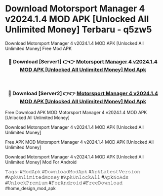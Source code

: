 # Download Motorsport Manager 4 v2024.1.4 MOD APK [Unlocked All Unlimited Money] Terbaru - q5zw5
Download Motorsport Manager 4 v2024.1.4 MOD APK [Unlocked All Unlimited Money] Free Mod APK

<div align="center">
<h3>🔴 Download [Server1] 👉👉 <a href="https://apk-comot.site?title=Motorsport_Manager_4_v2024.1.4_MOD_APK_[Unlocked_All_Unlimited_Money]">Motorsport Manager 4 v2024.1.4 MOD APK [Unlocked All Unlimited Money] Mod Apk</a></h3><br>

<h3>🔴 Download [Server2] 👉👉 <a href="https://apk-comot.site?title=Motorsport_Manager_4_v2024.1.4_MOD_APK_[Unlocked_All_Unlimited_Money]">Motorsport Manager 4 v2024.1.4 MOD APK [Unlocked All Unlimited Money] Mod Apk</a></h3>
</div>


Free Download APK MOD Motorsport Manager 4 v2024.1.4 MOD APK [Unlocked All Unlimited Money]

Download Motorsport Manager 4 v2024.1.4 MOD APK [Unlocked All Unlimited Money] 

Free APK MOD Motorsport Manager 4 v2024.1.4 MOD APK [Unlocked All Unlimited Money] 

Download Motorsport Manager 4 v2024.1.4 MOD APK [Unlocked All Unlimited Money] Mod For Android

𝚃𝚊𝚐𝚜: #𝙼𝚘𝚍𝙰𝚙𝚔 #𝙳𝚘𝚠𝚗𝚕𝚘𝚊𝚍𝙼𝚘𝚍𝙰𝚙𝚔 #𝙰𝚙𝚔𝙻𝚊𝚝𝚎𝚜𝚝𝚅𝚎𝚛𝚜𝚒𝚘𝚗 #𝙰𝚙𝚔𝚄𝚗𝚕𝚒𝚖𝚒𝚝𝚎𝚍𝙼𝚘𝚗𝚎𝚢 #𝙰𝚙𝚔𝚄𝚗𝚕𝚘𝚌𝚔𝙰𝚕𝚕 #𝙰𝚙𝚔𝙽𝚘𝙰𝚍𝚜 #𝚄𝚗𝚕𝚘𝚌𝚔𝙿𝚛𝚎𝚖𝚒𝚞𝚖 #𝙵𝚘𝚛𝙰𝚗𝚍𝚛𝚘𝚒𝚍 #𝙵𝚛𝚎𝚎𝙳𝚘𝚠𝚗𝚕𝚘𝚊𝚍 #home_design_mod_apk